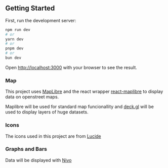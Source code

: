 ## Getting Started

First, run the development server:

```bash
npm run dev
# or
yarn dev
# or
pnpm dev
# or
bun dev
```

Open [http://localhost:3000](http://localhost:3000) with your browser to see the result.

### Map

This project uses [MapLibre](https://maplibre.org/maplibre-style-spec/layers/) and the react wrapper [react-maplibre](https://visgl.github.io/react-maplibre/docs/api-reference/layer) to display data on openstreet maps.

Maplibre will be used for standard map funcionallity and [deck.gl](https://deck.gl/) will be used to display layers of huge datasets.

### Icons

The icons used in this project are from [Lucide](https://lucide.dev/guide/)

### Graphs and Bars

Data will be displayed with [Nivo](https://nivo.rocks/)
